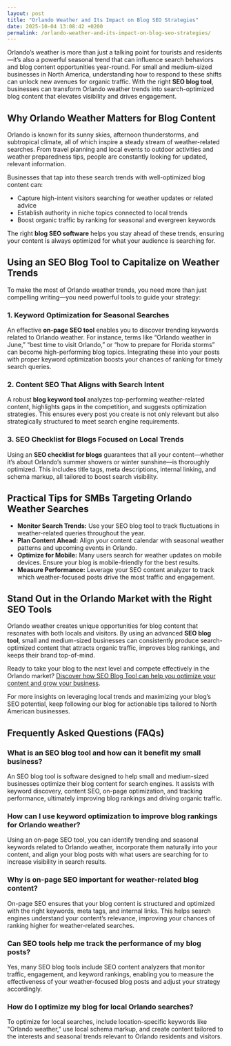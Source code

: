 ```yaml
---
layout: post
title: "Orlando Weather and Its Impact on Blog SEO Strategies"
date: 2025-10-04 13:08:42 +0200
permalink: /orlando-weather-and-its-impact-on-blog-seo-strategies/
---
```

Orlando’s weather is more than just a talking point for tourists and residents—it’s also a powerful seasonal trend that can influence search behaviors and blog content opportunities year-round. For small and medium-sized businesses in North America, understanding how to respond to these shifts can unlock new avenues for organic traffic. With the right **SEO blog tool**, businesses can transform Orlando weather trends into search-optimized blog content that elevates visibility and drives engagement.

## Why Orlando Weather Matters for Blog Content

Orlando is known for its sunny skies, afternoon thunderstorms, and subtropical climate, all of which inspire a steady stream of weather-related searches. From travel planning and local events to outdoor activities and weather preparedness tips, people are constantly looking for updated, relevant information.

Businesses that tap into these search trends with well-optimized blog content can:

- Capture high-intent visitors searching for weather updates or related advice  
- Establish authority in niche topics connected to local trends  
- Boost organic traffic by ranking for seasonal and evergreen keywords  

The right **blog SEO software** helps you stay ahead of these trends, ensuring your content is always optimized for what your audience is searching for.

## Using an SEO Blog Tool to Capitalize on Weather Trends

To make the most of Orlando weather trends, you need more than just compelling writing—you need powerful tools to guide your strategy:

### 1. **Keyword Optimization for Seasonal Searches**

An effective **on-page SEO tool** enables you to discover trending keywords related to Orlando weather. For instance, terms like “Orlando weather in June,” “best time to visit Orlando,” or “how to prepare for Florida storms” can become high-performing blog topics. Integrating these into your posts with proper keyword optimization boosts your chances of ranking for timely search queries.

### 2. **Content SEO That Aligns with Search Intent**

A robust **blog keyword tool** analyzes top-performing weather-related content, highlights gaps in the competition, and suggests optimization strategies. This ensures every post you create is not only relevant but also strategically structured to meet search engine requirements.

### 3. **SEO Checklist for Blogs Focused on Local Trends**

Using an **SEO checklist for blogs** guarantees that all your content—whether it’s about Orlando’s summer showers or winter sunshine—is thoroughly optimized. This includes title tags, meta descriptions, internal linking, and schema markup, all tailored to boost search visibility.

## Practical Tips for SMBs Targeting Orlando Weather Searches

- **Monitor Search Trends:** Use your SEO blog tool to track fluctuations in weather-related queries throughout the year.  
- **Plan Content Ahead:** Align your content calendar with seasonal weather patterns and upcoming events in Orlando.  
- **Optimize for Mobile:** Many users search for weather updates on mobile devices. Ensure your blog is mobile-friendly for the best results.  
- **Measure Performance:** Leverage your SEO content analyzer to track which weather-focused posts drive the most traffic and engagement.

## Stand Out in the Orlando Market with the Right SEO Tools

Orlando weather creates unique opportunities for blog content that resonates with both locals and visitors. By using an advanced **SEO blog tool**, small and medium-sized businesses can consistently produce search-optimized content that attracts organic traffic, improves blog rankings, and keeps their brand top-of-mind.

Ready to take your blog to the next level and compete effectively in the Orlando market? [Discover how SEO Blog Tool can help you optimize your content and grow your business](https://seoblogtool.com/).

For more insights on leveraging local trends and maximizing your blog’s SEO potential, keep following our blog for actionable tips tailored to North American businesses.

## Frequently Asked Questions (FAQs)

### What is an SEO blog tool and how can it benefit my small business?
An SEO blog tool is software designed to help small and medium-sized businesses optimize their blog content for search engines. It assists with keyword discovery, content SEO, on-page optimization, and tracking performance, ultimately improving blog rankings and driving organic traffic.

### How can I use keyword optimization to improve blog rankings for Orlando weather?
Using an on-page SEO tool, you can identify trending and seasonal keywords related to Orlando weather, incorporate them naturally into your content, and align your blog posts with what users are searching for to increase visibility in search results.

### Why is on-page SEO important for weather-related blog content?
On-page SEO ensures that your blog content is structured and optimized with the right keywords, meta tags, and internal links. This helps search engines understand your content’s relevance, improving your chances of ranking higher for weather-related searches.

### Can SEO tools help me track the performance of my blog posts?
Yes, many SEO blog tools include SEO content analyzers that monitor traffic, engagement, and keyword rankings, enabling you to measure the effectiveness of your weather-focused blog posts and adjust your strategy accordingly.

### How do I optimize my blog for local Orlando searches?
To optimize for local searches, include location-specific keywords like "Orlando weather," use local schema markup, and create content tailored to the interests and seasonal trends relevant to Orlando residents and visitors.

<script type="application/ld+json">
{
  "@context": "https://schema.org",
  "@type": "BlogPosting",
  "headline": "Orlando Weather and Its Impact on Blog SEO Strategies",
  "description": "Explore how Orlando's weather influences search behaviors and how businesses can use SEO blog tools to optimize content and drive organic traffic.",
  "author": {
    "@type": "Person",
    "name": "SEO Blog Tool"
  },
  "publisher": {
    "@type": "Person",
    "name": "SEO Blog Tool"
  },
  "mainEntityOfPage": {
    "@type": "WebPage",
    "@id": "https://seoblogtool.com/orlando-weather-blog-seo-strategies"
  },
  "datePublished": "2024-01-15",
  "dateModified": "2024-01-15",
  "keywords": "SEO blog tool, blog SEO software, keyword optimization, content SEO, on-page SEO tool, blog writing SEO, blog keyword tool, SEO tools for SMBs, SEO checklist for blogs, SEO content analyzer, blog optimization tool, SEO product for businesses, improve blog rankings, Orlando weather, local SEO"
}
</script>

<script type="application/ld+json">
{
  "@context": "https://schema.org",
  "@type": "FAQPage",
  "mainEntity": [
    {
      "@type": "Question",
      "name": "What is an SEO blog tool and how can it benefit my small business?",
      "acceptedAnswer": {
        "@type": "Answer",
        "text": "An SEO blog tool is software designed to help small and medium-sized businesses optimize their blog content for search engines. It assists with keyword discovery, content SEO, on-page optimization, and tracking performance, ultimately improving blog rankings and driving organic traffic."
      }
    },
    {
      "@type": "Question",
      "name": "How can I use keyword optimization to improve blog rankings for Orlando weather?",
      "acceptedAnswer": {
        "@type": "Answer",
        "text": "Using an on-page SEO tool, you can identify trending and seasonal keywords related to Orlando weather, incorporate them naturally into your content, and align your blog posts with what users are searching for to increase visibility in search results."
      }
    },
    {
      "@type": "Question",
      "name": "Why is on-page SEO important for weather-related blog content?",
      "acceptedAnswer": {
        "@type": "Answer",
        "text": "On-page SEO ensures that your blog content is structured and optimized with the right keywords, meta tags, and internal links. This helps search engines understand your content’s relevance, improving your chances of ranking higher for weather-related searches."
      }
    },
    {
      "@type": "Question",
      "name": "Can SEO tools help me track the performance of my blog posts?",
      "acceptedAnswer": {
        "@type": "Answer",
        "text": "Yes, many SEO blog tools include SEO content analyzers that monitor traffic, engagement, and keyword rankings, enabling you to measure the effectiveness of your weather-focused blog posts and adjust your strategy accordingly."
      }
    },
    {
      "@type": "Question",
      "name": "How do I optimize my blog for local Orlando searches?",
      "acceptedAnswer": {
        "@type": "Answer",
        "text": "To optimize for local searches, include location-specific keywords like \"Orlando weather,\" use local schema markup, and create content tailored to the interests and seasonal trends relevant to Orlando residents and visitors."
      }
    }
  ]
}
</script>